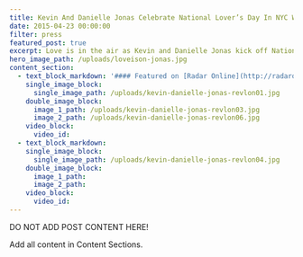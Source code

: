 ```yaml
---
title: Kevin And Danielle Jonas Celebrate National Lover’s Day In NYC With Revlon
date: 2015-04-23 00:00:00
filter: press
featured_post: true
excerpt: Love is in the air as Kevin and Danielle Jonas kick off National Lover’s Day at the Revlon LOVE IS ON Pop-up Shop in Times Square
hero_image_path: /uploads/loveison-jonas.jpg
content_section:
  - text_block_markdown: '#### Featured on [Radar Online](http://radaronline.com/photos/kevin-and-danielle-jonas-celebrate-national-lovers-day-in-nyc-with-revlon/)'
    single_image_block:
      single_image_path: /uploads/kevin-danielle-jonas-revlon01.jpg
    double_image_block:
      image_1_path: /uploads/kevin-danielle-jonas-revlon03.jpg
      image_2_path: /uploads/kevin-danielle-jonas-revlon06.jpg
    video_block:
      video_id:
  - text_block_markdown:
    single_image_block:
      single_image_path: /uploads/kevin-danielle-jonas-revlon04.jpg
    double_image_block:
      image_1_path:
      image_2_path:
    video_block:
      video_id:
---
```



DO NOT ADD POST CONTENT HERE!

Add all content in Content Sections.